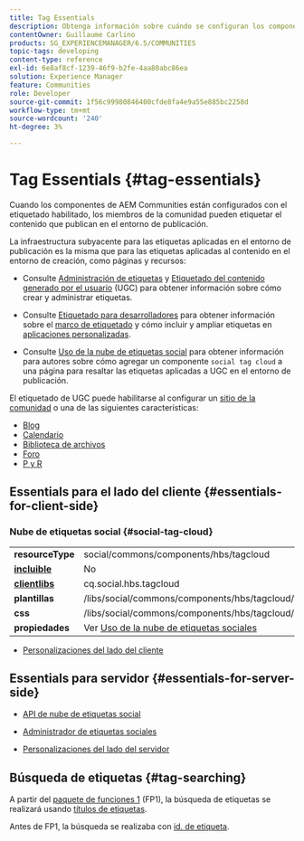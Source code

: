 ```yaml
---
title: Tag Essentials
description: Obtenga información sobre cuándo se configuran los componentes de las comunidades con el etiquetado habilitado, los miembros de la comunidad pueden etiquetar el contenido que publican en el entorno de publicación.
contentOwner: Guillaume Carlino
products: SG_EXPERIENCEMANAGER/6.5/COMMUNITIES
topic-tags: developing
content-type: reference
exl-id: 6e8af8cf-1239-46f9-b2fe-4aa80abc86ea
solution: Experience Manager
feature: Communities
role: Developer
source-git-commit: 1f56c99980846400cfde8fa4e9a55e885bc2258d
workflow-type: tm+mt
source-wordcount: '240'
ht-degree: 3%

---
```


# Tag Essentials {#tag-essentials}

Cuando los componentes de AEM Communities están configurados con el etiquetado habilitado, los miembros de la comunidad pueden etiquetar el contenido que publican en el entorno de publicación.

La infraestructura subyacente para las etiquetas aplicadas en el entorno de publicación es la misma que para las etiquetas aplicadas al contenido en el entorno de creación, como páginas y recursos:

* Consulte [Administración de etiquetas](../../help/sites-administering/tags.md) y [Etiquetado del contenido generado por el usuario](tag-ugc.md) (UGC) para obtener información sobre cómo crear y administrar etiquetas.

* Consulte [Etiquetado para desarrolladores](../../help/sites-developing/tags.md) para obtener información sobre el [marco de etiquetado](../../help/sites-developing/framework.md) y cómo incluir y ampliar etiquetas en [aplicaciones personalizadas](../../help/sites-developing/building.md).

* Consulte [Uso de la nube de etiquetas social](tagcloud.md) para obtener información para autores sobre cómo agregar un componente `social tag cloud` a una página para resaltar las etiquetas aplicadas a UGC en el entorno de publicación.

El etiquetado de UGC puede habilitarse al configurar un [sitio de la comunidad](sites-console.md#tagging) o una de las siguientes características:

* [Blog](blog-feature.md)
* [Calendario](calendar.md)
* [Biblioteca de archivos](file-library.md)
* [Foro](forum.md)
* [P y R](working-with-qna.md)

## Essentials para el lado del cliente {#essentials-for-client-side}

### Nube de etiquetas social {#social-tag-cloud}

<table>
 <tbody>
  <tr>
   <td> <strong>resourceType</strong></td>
   <td>social/commons/components/hbs/tagcloud</td>
  </tr>
  <tr>
   <td> <a href="scf.md#add-or-include-a-communities-component"><strong>incluible</strong></a></td>
   <td>No</td>
  </tr>
  <tr>
   <td> <a href="clientlibs.md"><strong>clientlibs</strong></a></td>
   <td>cq.social.hbs.tagcloud</td>
  </tr>
  <tr>
   <td> <strong>plantillas</strong></td>
   <td> /libs/social/commons/components/hbs/tagcloud/tagcloud.hbs<br /> </td>
  </tr>
  <tr>
   <td> <strong>css</strong></td>
   <td> /libs/social/commons/components/hbs/tagcloud/clientlibs/tagcloud.css</td>
  </tr>
  <tr>
   <td><strong>propiedades</strong></td>
   <td>Ver <a href="tagcloud.md">Uso de la nube de etiquetas sociales</a></td>
  </tr>
 </tbody>
</table>

* [Personalizaciones del lado del cliente](client-customize.md)

## Essentials para servidor {#essentials-for-server-side}

* [API de nube de etiquetas social](https://developer.adobe.com/experience-manager/reference-materials/6-5/javadoc/com/adobe/cq/social/commons/tagcloud/api/package-summary.html)

* [Administrador de etiquetas sociales](https://developer.adobe.com/experience-manager/reference-materials/6-5/javadoc/com/adobe/cq/social/commons/tagging/package-summary.html)

* [Personalizaciones del lado del servidor](server-customize.md)

## Búsqueda de etiquetas {#tag-searching}

A partir del [paquete de funciones 1](deploy-communities.md#latestfeaturepack) (FP1), la búsqueda de etiquetas se realizará usando [títulos de etiquetas](../../help/sites-developing/framework.md#tag-characteristics).

Antes de FP1, la búsqueda se realizaba con [id. de etiqueta](../../help/sites-developing/framework.md#tagid).
